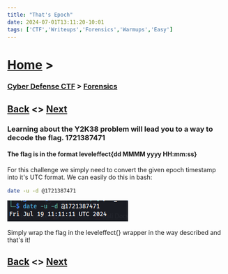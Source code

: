 ```yaml
---
title: "That's Epoch"
date: 2024-07-01T13:11:20-10:01
tags: ['CTF','Writeups','Forensics','Warmups','Easy']
---
```



# [Home](https://jjolley91.github.io/blog/) >

###  [Cyber Defense CTF](https://jjolley91.github.io/blog/level_effect_cyber_defense_ctf_2024/) >  [Forensics](https://jjolley91.github.io/blog/level_effect_cyber_defense_ctf_2024/Forensics/)

## [Back](https://jjolley91.github.io/blog/level_effect_cyber_defense_ctf_2024/Forensics/magic_repairman)  <> [Next](https://jjolley91.github.io/blog/level_effect_cyber_defense_ctf_2024/Forensics/snake_in_my_boot)

### Learning about the Y2K38 problem will lead you to a way to decode the flag. 1721387471

#### The flag is in the format leveleffect{dd MMMM yyyy HH:mm:ss}

For this challenge we simply need to convert the given epoch timestamp into it's UTC format. We can easily do this in bash:
```bash
date -u -d @1721387471
```

![thats_epoch](https://github.com/jjolley91/blog/blob/main/static/le_ctf_24/thats_epoch.png?raw=true)

Simply wrap the flag in the leveleffect{} wrapper in the way described and that's it!


## [Back](https://jjolley91.github.io/blog/level_effect_cyber_defense_ctf_2024/Forensics/magic_repairman)  <> [Next](https://jjolley91.github.io/blog/level_effect_cyber_defense_ctf_2024/Forensics/snake_in_my_boot)